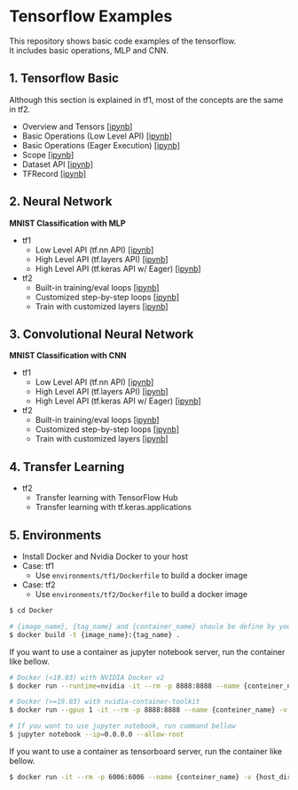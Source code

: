 # Tensorflow Examples
This repository shows basic code examples of the tensorflow.  
It includes basic operations, MLP and CNN.

## 1. Tensorflow Basic
Although this section is explained in tf1, most of the concepts are the same in tf2.

- Overview and Tensors [[ipynb]](notebooks_tf1/1_TensorflowBasic/1_Overview_and_Tensors.ipynb)
- Basic Operations (Low Level API) [[ipynb]](notebooks_tf1/1_TensorflowBasic/2_BasicOperation.ipynb)
- Basic Operations (Eager Execution) [[ipynb]](notebooks_tf1/1_TensorflowBasic/3_BasicOperation_Eager.ipynb)
- Scope [[ipynb]](notebooks_tf1/1_TensorflowBasic/4_Scope.ipynb)
- Dataset API [[ipynb]](notebooks_tf1/1_TensorflowBasic/5_DatasetAPI.ipynb)
- TFRecord [[ipynb]](notebooks_tf1/1_TensorflowBasic/6_TFRecord.ipynb)

## 2. Neural Network
__MNIST Classification with MLP__
- tf1
  - Low Level API (tf.nn API) [[ipynb]](notebooks_tf1/2_NeuralNetwork/1_LowLevelAPI.ipynb)
  - High Level API (tf.layers API) [[ipynb]](notebooks_tf1/2_NeuralNetwork/2_LayersAPI.ipynb)
  - High Level API (tf.keras API w/ Eager) [[ipynb]](notebooks_tf1/2_NeuralNetwork/3_KerasWithEager.ipynb)
- tf2
  - Built-in training/eval loops [[ipynb]](notebooks_tf2/2_NeuralNetwork/1_BuiltInTrainingLoops.ipynb)
  - Customized step-by-step loops [[ipynb]](notebooks_tf2/2_NeuralNetwork/2_CustomizedTrainingLoops.ipynb)
  - Train with customized layers [[ipynb]](notebooks_tf2/2_NeuralNetwork/3_TrainWithCustomizedLayers.ipynb)

## 3. Convolutional Neural Network
__MNIST Classification with CNN__
- tf1
  - Low Level API (tf.nn API) [[ipynb]](notebooks_tf1/3_ConvolutionalNetwork/1_LowLevelAPI.ipynb)
  - High Level API (tf.layers API) [[ipynb]](notebooks_tf1/3_ConvolutionalNetwork/2_LayersAPI.ipynb)
  - High Level API (tf.keras API w/ Eager) [[ipynb]](notebooks_tf1/3_ConvolutionalNetwork/3_KerasWithEager.ipynb)
- tf2
  - Built-in training/eval loops [[ipynb]](notebooks_tf2/3_ConvolutionalNetwork/1_BuiltInTrainingLoops.ipynb)
  - Customized step-by-step loops [[ipynb]](notebooks_tf2/3_ConvolutionalNetwork/2_CustomizedTrainingLoops.ipynb)
  - Train with customized layers [[ipynb]](notebooks_tf2/3_ConvolutionalNetwork/3_TrainWithCustomizedLayers.ipynb)

## 4. Transfer Learning
- tf2
  - Transfer learning with TensorFlow Hub
  - Transfer learning with tf.keras.applications

## 5. Environments
- Install Docker and Nvidia Docker to your host
- Case: tf1
  - Use `environments/tf1/Dockerfile` to build a docker image
- Case: tf2
  - Use `environments/tf2/Dockerfile` to build a docker image

```bash
$ cd Docker

# {image_name}, {tag_name} and {container_name} shoule be define by yourself
$ docker build -t {image_name}:{tag_name} .
```
If you want to use a container as jupyter notebook server, run the container like bellow.

```bash
# Docker (<19.03) with NVIDIA Docker v2
$ docker run --runtime=nvidia -it --rm -p 8888:8888 --name {conteiner_name} -v {host_dir}:{docker_dir} {image_name}:{tag_name} /bin/bash

# Docker (>=19.03) with nvidia-container-toolkit
$ docker run --gpus 1 -it --rm -p 8888:8888 --name {conteiner_name} -v {host_dir}:{docker_dir} {image_name}:{tag_name} /bin/bash

# If you want to use jupyter notebook, run command bellow
$ jupyter notebook --ip=0.0.0.0 --allow-root
```

If you want to use a container as tensorboard server, run the container like bellow.

```bash
$ docker run -it --rm -p 6006:6006 --name {conteiner_name} -v {host_dir}:{docker_dir} {image_name}:{tag_name} /bin/bash
```
